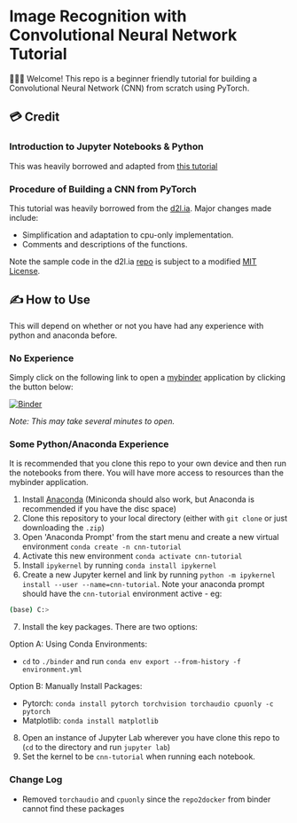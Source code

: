 # Image Recognition with Convolutional Neural Network Tutorial

👋👋👋 Welcome! This repo is a beginner friendly tutorial for building a Convolutional Neural Network (CNN) from scratch using PyTorch.

## 💳 Credit

### Introduction to Jupyter Notebooks & Python

This was heavily borrowed and adapted from [this tutorial](https://github.com/ABS-Neural-Nets-Tutorial/Intro-To-Neural-Networks)

### Procedure of Building a CNN from PyTorch

This tutorial was heavily borrowed from the [d2l.ia](http://d2l.ai/). Major changes made include:
* Simplification and adaptation to cpu-only implementation.
* Comments and descriptions of the functions.

Note the sample code in the d2l.ia [repo](https://github.com/d2l-ai/d2l-en) is subject to a modified [MIT License](https://en.wikipedia.org/wiki/MIT_License). 



## ✍️ How to Use

This will depend on whether or not you have had any experience with python and anaconda before.

### No Experience

Simply click on the following link to open a [mybinder](https://mybinder.org/) application by clicking the button below:

[![Binder](https://mybinder.org/badge_logo.svg)](https://mybinder.org/v2/gh/bbpi2/cnn-pytorch-tutorial-env/main?urlpath=git-pull%3Frepo%3Dhttps%253A%252F%252Fgithub.com%252Fbbpi2%252Fcnn-pytorch-tutorial%26urlpath%3Dlab%252Ftree%252Fcnn-pytorch-tutorial%252Fnotebooks%252F0_Welcome.ipynb%26branch%3Dmain)

*Note: This may take several minutes to open.*

### Some Python/Anaconda Experience

It is recommended that you clone this repo to your own device and then run the notebooks from there. You will have more access to resources than the mybinder application.

1. Install [Anaconda](https://docs.anaconda.com/anaconda/install/index.html) (Miniconda should also work, but Anaconda is recommended if you have the disc space)
2. Clone this repository to your local directory (either with `git clone` or just downloading the `.zip`)
3. Open 'Anaconda Prompt' from the start menu and create a new virtual environment `conda create -n cnn-tutorial`
4. Activate this new environment `conda activate cnn-tutorial`
5. Install `ipykernel` by running `conda install ipykernel`
6. Create a new Jupyter kernel and link by running `python -m ipykernel install --user --name=cnn-tutorial`. Note your anaconda prompt should have the `cnn-tutorial` environment active - eg:

```bash
(base) C:>
```
7. Install the key packages. There are two options:

Option A: Using Conda Environments:

* `cd` to `./binder` and run `conda env export --from-history -f environment.yml`

Option B: Manually Install Packages:

* Pytorch: `conda install pytorch torchvision torchaudio cpuonly -c pytorch`
* Matplotlib: `conda install matplotlib`

8. Open an instance of Jupyter Lab wherever you have clone this repo to (`cd` to the directory and run `jupyter lab`)
9. Set the kernel to be `cnn-tutorial` when running each notebook.

### Change Log

* Removed `torchaudio` and `cpuonly` since the `repo2docker` from binder cannot find these packages
